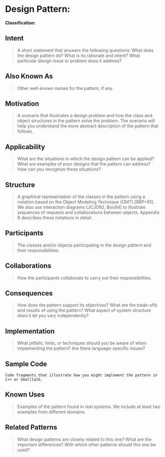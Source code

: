 # Design Pattern: <Name>

**Classification: <Classification>**

## Intent

> A short statement that answers the following questions: What does the design pattern do? What is its rationale and intent? What particular design issue or problem does it address?

## Also Known As

> Other well-known names for the pattern, if any.

## Motivation

> A scenario that illustrates a design problem and how the class and object structures in the pattern solve the problem. The scenario will help you understand the more abstract description of the pattern that follows.

## Applicability

> What are the situations in which the design pattern can be applied? What are examples of poor designs that the pattern can address? How can you recognize these situations?

## Structure

> A graphical representation of the classes in the pattern using a notation based on the Object Modeling Technique (OMT) [RBP+91]. We also use interaction diagrams [JCJO92, Boo94] to illustrate sequences of requests and collaborations between objects. Appendix B describes these notations in detail.

## Participants

> The classes and/or objects participating in the design pattern and their responsibilities.

## Collaborations

> How the participants collaborate to carry out their responsibilities.

## Consequences

> How does the pattern support its objectives? What are the trade-offs and results of using the pattern? What aspect of system structure does it let you vary independently?

## Implementation

> What pitfalls, hints, or techniques should you be aware of when implementing the pattern? Are there language-specific issues?

## Sample Code

```
Code fragments that illustrate how you might implement the pattern in C++ or Smalltalk.
```

## Known Uses

> Examples of the pattern found in real systems. We include at least two examples from different domains.

## Related Patterns

> What design patterns are closely related to this one? What are the important differences? With which other patterns should this one be used?

